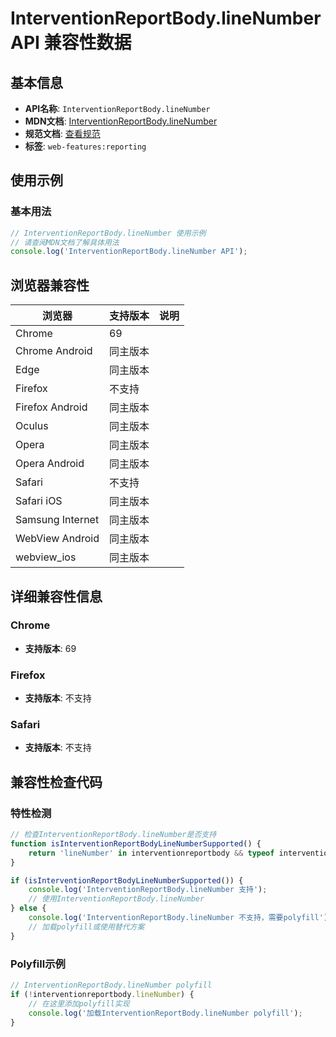 # InterventionReportBody.lineNumber API 兼容性数据

## 基本信息

- **API名称**: `InterventionReportBody.lineNumber`
- **MDN文档**: [InterventionReportBody.lineNumber](https://developer.mozilla.org/docs/Web/API/InterventionReportBody/lineNumber)
- **规范文档**: [查看规范](https://wicg.github.io/intervention-reporting/#dom-interventionreportbody-linenumber)
- **标签**: `web-features:reporting`

## 使用示例

### 基本用法

```javascript
// InterventionReportBody.lineNumber 使用示例
// 请查阅MDN文档了解具体用法
console.log('InterventionReportBody.lineNumber API');
```

## 浏览器兼容性

| 浏览器 | 支持版本 | 说明 |
|--------|----------|------|
| Chrome | 69 |  |
| Chrome Android | 同主版本 |  |
| Edge | 同主版本 |  |
| Firefox | 不支持 |  |
| Firefox Android | 同主版本 |  |
| Oculus | 同主版本 |  |
| Opera | 同主版本 |  |
| Opera Android | 同主版本 |  |
| Safari | 不支持 |  |
| Safari iOS | 同主版本 |  |
| Samsung Internet | 同主版本 |  |
| WebView Android | 同主版本 |  |
| webview_ios | 同主版本 |  |

## 详细兼容性信息

### Chrome

- **支持版本**: 69

### Firefox

- **支持版本**: 不支持

### Safari

- **支持版本**: 不支持

## 兼容性检查代码

### 特性检测

```javascript
// 检查InterventionReportBody.lineNumber是否支持
function isInterventionReportBodyLineNumberSupported() {
    return 'lineNumber' in interventionreportbody && typeof interventionreportbody.lineNumber === 'function';
}

if (isInterventionReportBodyLineNumberSupported()) {
    console.log('InterventionReportBody.lineNumber 支持');
    // 使用InterventionReportBody.lineNumber
} else {
    console.log('InterventionReportBody.lineNumber 不支持，需要polyfill');
    // 加载polyfill或使用替代方案
}
```

### Polyfill示例

```javascript
// InterventionReportBody.lineNumber polyfill
if (!interventionreportbody.lineNumber) {
    // 在这里添加polyfill实现
    console.log('加载InterventionReportBody.lineNumber polyfill');
}
```

